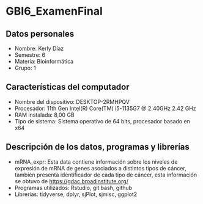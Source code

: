 # GBI6_ExamenFinal

## Datos personales
  - Nombre: Kerly Díaz 
  - Semestre: 6 
  - Materia: Bioinformática 
  - Grupo: 1
     
## Características del computador
  - Nombre del dispositivo:	DESKTOP-2RMHPQV
  - Procesador: 11th Gen Intel(R) Core(TM) i5-1135G7 @ 2.40GHz   2.42 GHz
  - RAM instalada: 8,00 GB 
  - Tipo de sistema: Sistema operativo de 64 bits, procesador basado en x64

## Descripción de los datos, programas y librerías
  - mRNA_expr: Esta data contiene información sobre los niveles de expresión de mRNA de genes asociados a distintos tipos de cáncer, también presenta identificador de  cada tipo de cáncer, esta información se obtuvo de https://gdac.broadinstitute.org/
  - Programas utilizados: Rstudio, git bash, github
  - Librerías: tidyverse, dplyr, sjPlot, sjmisc, ggplot2
